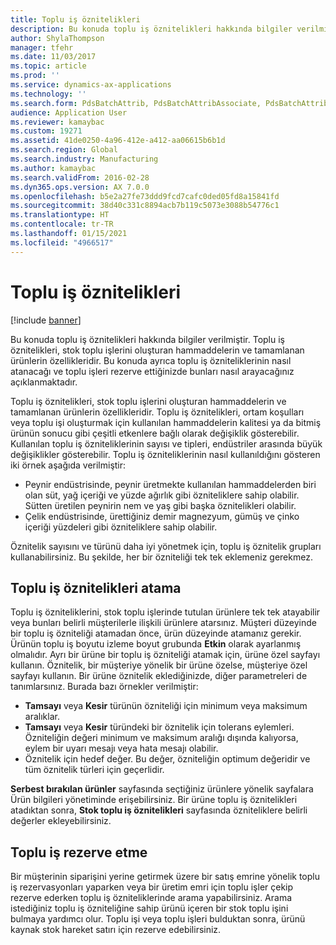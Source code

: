 ```yaml
---
title: Toplu iş öznitelikleri
description: Bu konuda toplu iş öznitelikleri hakkında bilgiler verilmiştir. Toplu iş öznitelikleri, stok toplu işlerini oluşturan hammaddelerin ve tamamlanan ürünlerin özellikleridir. Bu konuda ayrıca toplu iş özniteliklerinin nasıl atanacağı ve toplu işleri rezerve ettiğinizde bunları nasıl arayacağınız açıklanmaktadır.
author: ShylaThompson
manager: tfehr
ms.date: 11/03/2017
ms.topic: article
ms.prod: ''
ms.service: dynamics-ax-applications
ms.technology: ''
ms.search.form: PdsBatchAttrib, PdsBatchAttribAssociate, PdsBatchAttribByAttribGroup, PdsBatchAttribByItem, PdsBatchAttribByitemCustomer, PdsBatchAttribGroup, WHSBatchAttribReserve
audience: Application User
ms.reviewer: kamaybac
ms.custom: 19271
ms.assetid: 41de0250-4a96-412e-a412-aa06615b6b1d
ms.search.region: Global
ms.search.industry: Manufacturing
ms.author: kamaybac
ms.search.validFrom: 2016-02-28
ms.dyn365.ops.version: AX 7.0.0
ms.openlocfilehash: b5e2a27fe73ddd9fcd7cafc0ded05fd8a15841fd
ms.sourcegitcommit: 38d40c331c8894acb7b119c5073e3088b54776c1
ms.translationtype: HT
ms.contentlocale: tr-TR
ms.lasthandoff: 01/15/2021
ms.locfileid: "4966517"
---
```

# <a name="batch-attributes"></a>Toplu iş öznitelikleri

[!include [banner](../includes/banner.md)]

Bu konuda toplu iş öznitelikleri hakkında bilgiler verilmiştir. Toplu iş öznitelikleri, stok toplu işlerini oluşturan hammaddelerin ve tamamlanan ürünlerin özellikleridir. Bu konuda ayrıca toplu iş özniteliklerinin nasıl atanacağı ve toplu işleri rezerve ettiğinizde bunları nasıl arayacağınız açıklanmaktadır.

Toplu iş öznitelikleri, stok toplu işlerini oluşturan hammaddelerin ve tamamlanan ürünlerin özellikleridir. Toplu iş öznitelikleri, ortam koşulları veya toplu işi oluşturmak için kullanılan hammaddelerin kalitesi ya da bitmiş ürünün sonucu gibi çeşitli etkenlere bağlı olarak değişiklik gösterebilir. Kullanılan toplu iş özniteliklerinin sayısı ve tipleri, endüstriler arasında büyük değişiklikler gösterebilir. Toplu iş özniteliklerinin nasıl kullanıldığını gösteren iki örnek aşağıda verilmiştir:

-   Peynir endüstrisinde, peynir üretmekte kullanılan hammaddelerden biri olan süt, yağ içeriği ve yüzde ağırlık gibi özniteliklere sahip olabilir. Sütten üretilen peynirin nem ve yaş gibi başka öznitelikleri olabilir.
-   Çelik endüstrisinde, ürettiğiniz demir magnezyum, gümüş ve çinko içeriği yüzdeleri gibi özniteliklere sahip olabilir.

Öznitelik sayısını ve türünü daha iyi yönetmek için, toplu iş öznitelik grupları kullanabilirsiniz. Bu şekilde, her bir özniteliği tek tek eklemeniz gerekmez.

## <a name="assign-batch-attributes"></a>Toplu iş öznitelikleri atama
Toplu iş özniteliklerini, stok toplu işlerinde tutulan ürünlere tek tek atayabilir veya bunları belirli müşterilerle ilişkili ürünlere atarsınız. Müşteri düzeyinde bir toplu iş özniteliği atamadan önce, ürün düzeyinde atamanız gerekir. Ürünün toplu iş boyutu izleme boyut grubunda **Etkin** olarak ayarlanmış olmalıdır. Ayrı bir ürüne bir toplu iş özniteliği atamak için, ürüne özel sayfayı kullanın. Öznitelik, bir müşteriye yönelik bir ürüne özelse, müşteriye özel sayfayı kullanın. Bir ürüne öznitelik eklediğinizde, diğer parametreleri de tanımlarsınız. Burada bazı örnekler verilmiştir:

-   **Tamsayı** veya **Kesir** türünün özniteliği için minimum veya maksimum aralıklar.
-   **Tamsayı** veya **Kesir** türündeki bir öznitelik için tolerans eylemleri. Özniteliğin değeri minimum ve maksimum aralığı dışında kalıyorsa, eylem bir uyarı mesajı veya hata mesajı olabilir.
-   Öznitelik için hedef değer. Bu değer, özniteliğin optimum değeridir ve tüm öznitelik türleri için geçerlidir.

**Serbest bırakılan ürünler** sayfasında seçtiğiniz ürünlere yönelik sayfalara Ürün bilgileri yönetiminde erişebilirsiniz. Bir ürüne toplu iş öznitelikleri atadıktan sonra, **Stok toplu iş öznitelikleri** sayfasında özniteliklere belirli değerler ekleyebilirsiniz.

## <a name="reserve-batches"></a>Toplu iş rezerve etme
Bir müşterinin siparişini yerine getirmek üzere bir satış emrine yönelik toplu iş rezervasyonları yaparken veya bir üretim emri için toplu işler çekip rezerve ederken toplu iş özniteliklerinde arama yapabilirsiniz. Arama istediğiniz toplu iş özniteliğine sahip ürünü içeren bir stok toplu işini bulmaya yardımcı olur. Toplu işi veya toplu işleri bulduktan sonra, ürünü kaynak stok hareket satırı için rezerve edebilirsiniz.



